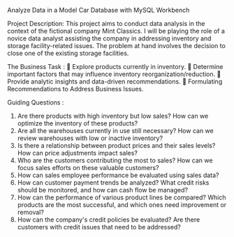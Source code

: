 Analyze Data in a Model Car Database with MySQL Workbench

Project Description:
This project aims to conduct data analysis in the context of the fictional company Mint Classics. I will be playing the role of a novice data analyst assisting the company in addressing inventory and storage facility-related issues. The problem at hand involves the decision to close one of the existing storage facilities.

The Business Task :
	Explore products currently in inventory.
	Determine important factors that may influence inventory reorganization/reduction.
	Provide analytic insights and data-driven recommendations.
	Formulating Recommendations to Address Business Issues.

Guiding Questions  :
1. Are there products with high inventory but low sales? How can we optimize the inventory of these products?
2. Are all the warehouses currently in use still necessary? How can we review warehouses with low or inactive inventory?
3. Is there a relationship between product prices and their sales levels? How can price adjustments impact sales?
4. Who are the customers contributing the most to sales? How can we focus sales efforts on these valuable customers?
5. How can sales employee performance be evaluated using sales data?
6. How can customer payment trends be analyzed? What credit risks should be monitored, and how can cash flow be managed?
7. How can the performance of various product lines be compared? Which products are the most successful, and which ones need improvement or removal?
8. How can the company's credit policies be evaluated? Are there customers with credit issues that need to be addressed?

